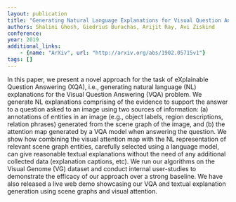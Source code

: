 ```yaml
---
layout: publication
title: "Generating Natural Language Explanations for Visual Question Answering using Scene Graphs and Visual Attention"
authors: Shalini Ghosh, Giedrius Burachas, Arijit Ray, Avi Ziskind
conference: 
year: 2019
additional_links: 
    - {name: "ArXiv", url: "http://arxiv.org/abs/1902.05715v1"}
tags: []
---
```

In this paper, we present a novel approach for the task of eXplainable
Question Answering (XQA), i.e., generating natural language (NL) explanations
for the Visual Question Answering (VQA) problem. We generate NL explanations
comprising of the evidence to support the answer to a question asked to an
image using two sources of information: (a) annotations of entities in an image
(e.g., object labels, region descriptions, relation phrases) generated from the
scene graph of the image, and (b) the attention map generated by a VQA model
when answering the question. We show how combining the visual attention map
with the NL representation of relevant scene graph entities, carefully selected
using a language model, can give reasonable textual explanations without the
need of any additional collected data (explanation captions, etc). We run our
algorithms on the Visual Genome (VG) dataset and conduct internal user-studies
to demonstrate the efficacy of our approach over a strong baseline. We have
also released a live web demo showcasing our VQA and textual explanation
generation using scene graphs and visual attention.